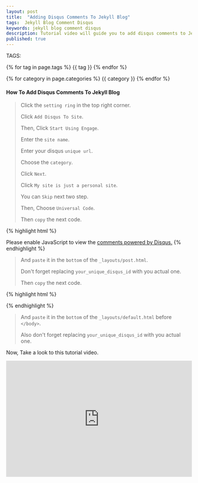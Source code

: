 ```yaml
---
layout: post
title:  "Adding Disqus Comments To Jekyll Blog"
tags:  Jekyll Blog Comment Disqus
keywords: jekyll blog comment disqus
description: Tutorial video will guide you to add disqus comments to Jekyll blog.
published: true
---
```


   TAGS:
   
   {% for tag in page.tags %} {{ tag }} {% endfor %}

   {% for category in page.categories %} {{ category }} {% endfor %}

<h4>How To Add Disqus Comments To Jekyll Blog</h4>

>
> Click the `setting ring` in the top right corner.
>
> Click `Add Disqus To Site`.
>
> Then, Click `Start Using Engage`.
>
> Enter the `site name`.
>
> Enter your disqus `unique url`.
>
> Choose the `category`.
>
> Click `Next`.
>
> Click `My site is just a personal site`.
>
> You can `Skip` next two step.
>
> Then, Choose `Universal Code`.
>
> Then `copy` the next code.
>

{% highlight html %}
<div id="disqus_thread"></div>
<script>
    var disqus_config = function () {
      this.page.url = {% raw %}"{{site.url}}{{page.url}}"{% endraw %};
      this.page.identifier = {% raw %}"{{ page.id }}"{% endraw %};
    };

    (function() {  // Replace your_unique_disqus_id with your true one.
        var d = document, s = d.createElement('script');
        
        s.src = '//your_unique_disqus_id.disqus.com/embed.js';
        
        s.setAttribute('data-timestamp', +new Date());
        (d.head || d.body).appendChild(s);
    })();
</script>
<noscript>Please enable JavaScript to view the <a href="https://disqus.com/?ref_noscript" rel="nofollow">comments powered by Disqus.</a></noscript>
{% endhighlight %}

>
> And `paste` it in the `bottom` of the `_layouts/post.html`.
>
> Don't forget replacing `your_unique_disqus_id` with you actual one.
>
> Then `copy` the next code.
>

{% highlight html %}
<script id="dsq-count-scr" src="//your_unique_disqus_id.disqus.com/count.js" async></script> 
{% endhighlight %}

> And `paste` it in the `bottom` of the `_layouts/default.html` before `</body>`.
>
> Also don't forget replacing `your_unique_disqus_id` with you actual one.
>

Now, Take a look to this tutorial video.

<iframe width="100%" height="315" src="https://www.youtube.com/embed/uXiJmo2-XDg" frameborder="0" allowfullscreen></iframe>